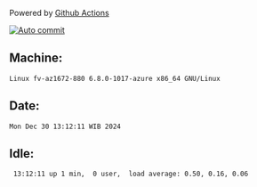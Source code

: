 Powered by [Github Actions](https://github.com/features/actions)

[![Auto commit](https://github.com/hiage/workstation/workflows/Auto%20commit/badge.svg)](https://github.com/hiage/workstation/actions?query=workflow%3A%22Auto+commit%22)

## Machine:
```
Linux fv-az1672-880 6.8.0-1017-azure x86_64 GNU/Linux
```
## Date:
```
Mon Dec 30 13:12:11 WIB 2024
```
## Idle:
```
 13:12:11 up 1 min,  0 user,  load average: 0.50, 0.16, 0.06
```
